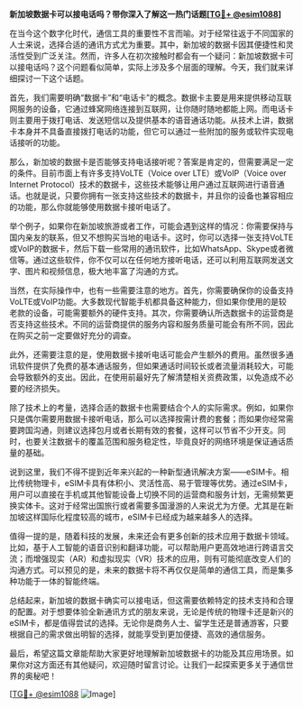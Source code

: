 **新加坡数据卡可以接电话吗？带你深入了解这一热门话题[[TG💪+ @esim1088](https://t.me/s/esim1088)]**

在当今这个数字化时代，通信工具的重要性不言而喻。对于经常往返于不同国家的人士来说，选择合适的通讯方式尤为重要。其中，新加坡的数据卡因其便捷性和灵活性受到广泛关注。然而，许多人在初次接触时都会有一个疑问：新加坡数据卡可以接电话吗？这个问题看似简单，实际上涉及多个层面的理解。今天，我们就来详细探讨一下这个话题。

首先，我们需要明确“数据卡”和“电话卡”的概念。数据卡主要是用来提供移动互联网服务的设备，它通过蜂窝网络连接到互联网，让你随时随地都能上网。而电话卡则主要用于拨打电话、发送短信以及提供基本的语音通话功能。从技术上讲，数据卡本身并不具备直接拨打电话的功能，但它可以通过一些附加的服务或软件实现电话接听的功能。

那么，新加坡的数据卡是否能够支持电话接听呢？答案是肯定的，但需要满足一定的条件。目前市面上有许多支持VoLTE（Voice over LTE）或VoIP（Voice over Internet Protocol）技术的数据卡，这些技术能够让用户通过互联网进行语音通话。也就是说，只要你拥有一张支持这些技术的数据卡，并且你的设备也兼容相应的功能，那么你就能够使用数据卡接听电话了。

举个例子，如果你在新加坡旅游或者工作，可能会遇到这样的情况：你需要保持与国内亲友的联系，但又不想购买当地的电话卡。这时，你可以选择一张支持VoLTE或VoIP的数据卡，然后下载一些常用的通讯软件，比如WhatsApp、Skype或者微信等。通过这些软件，你不仅可以在任何地方接听电话，还可以利用互联网发送文字、图片和视频信息，极大地丰富了沟通的方式。

当然，在实际操作中，也有一些需要注意的地方。首先，你需要确保你的设备支持VoLTE或VoIP功能。大多数现代智能手机都具备这种能力，但如果你使用的是较老款的设备，可能需要额外的硬件支持。其次，你需要确认所选数据卡的运营商是否支持这些技术。不同的运营商提供的服务内容和服务质量可能会有所不同，因此在购买之前一定要做好充分的调查。

此外，还需要注意的是，使用数据卡接听电话可能会产生额外的费用。虽然很多通讯软件提供了免费的基本通话服务，但如果通话时间较长或者流量消耗较大，可能会导致额外的支出。因此，在使用前最好先了解清楚相关资费政策，以免造成不必要的经济损失。

除了技术上的考量，选择合适的数据卡也需要结合个人的实际需求。例如，如果你只是偶尔需要用数据卡接听电话，那么可以选择按需计费的套餐；而如果你经常需要跨国沟通，则建议选择包月或者长期有效的套餐，这样可以节省不少开支。同时，也要关注数据卡的覆盖范围和服务稳定性，毕竟良好的网络环境是保证通话质量的基础。

说到这里，我们不得不提到近年来兴起的一种新型通讯解决方案——eSIM卡。相比传统物理卡，eSIM卡具有体积小、灵活性高、易于管理等优势。通过eSIM卡，用户可以直接在手机或其他智能设备上切换不同的运营商和服务计划，无需频繁更换实体卡。这对于经常出国旅行或者需要多国漫游的人来说尤为方便。尤其是在新加坡这样国际化程度较高的城市，eSIM卡已经成为越来越多人的选择。

值得一提的是，随着科技的发展，未来还会有更多创新的技术应用于数据卡领域。比如，基于人工智能的语音识别和翻译功能，可以帮助用户更高效地进行跨语言交流；而增强现实（AR）和虚拟现实（VR）技术的应用，则有可能彻底改变人们的沟通方式。可以预见的是，未来的数据卡将不再仅仅是简单的通信工具，而是集多种功能于一体的智能终端。

总结起来，新加坡的数据卡确实可以接电话，但这需要依赖特定的技术支持和合理的配置。对于想要体验全新通讯方式的朋友来说，无论是传统的物理卡还是新兴的eSIM卡，都是值得尝试的选择。无论你是商务人士、留学生还是普通游客，只要根据自己的需求做出明智的选择，就能享受到更加便捷、高效的通信服务。

最后，希望这篇文章能帮助大家更好地理解新加坡数据卡的功能及其应用场景。如果你对这方面还有其他疑问，欢迎随时留言讨论。让我们一起探索更多关于通信世界的奥秘吧！

[[TG💪+ @esim1088](https://t.me/s/esim1088) ![Image](https://i.postimg.cc/4NQfJmqS/Snipaste-2025-05-13-00-14-12.png)]